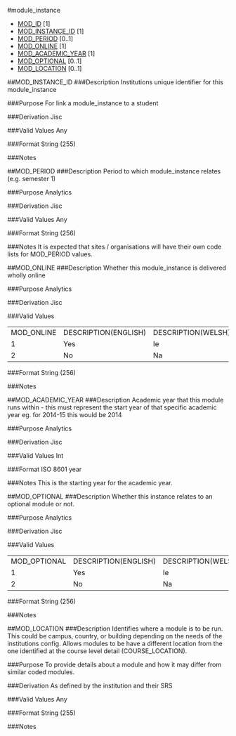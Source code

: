 #module_instance
* [MOD_ID](module.md#mod_id) [1]
* [MOD_INSTANCE_ID](#mod_instance_id) [1]
* [MOD_PERIOD](#mod_period) [0..1]
* [MOD_ONLINE](#mod_online) [1]
* [MOD_ACADEMIC_YEAR](#mod_academic_year) [1]
* [MOD_OPTIONAL](#mod_optional) [0..1]
* [MOD_LOCATION](#mod_location) [0..1]

##MOD_INSTANCE_ID
###Description
Institutions unique identifier for this module_instance

###Purpose
For link a module_instance to a student

###Derivation
Jisc

###Valid Values
Any

###Format
String (255)

###Notes


##MOD_PERIOD
###Description
Period to which module_instance relates (e.g. semester 1)

###Purpose
Analytics

###Derivation
Jisc

###Valid Values
Any

###Format
String (256)

###Notes
It is expected that sites / organisations will have their own code lists for MOD_PERIOD values.

##MOD_ONLINE
###Description
Whether this module_instance is delivered wholly online

###Purpose
Analytics

###Derivation
Jisc

###Valid Values
<table>
<tr><td>MOD_ONLINE</td><td>DESCRIPTION(ENGLISH)</td><td>DESCRIPTION(WELSH)  </td></tr>
<tr><td>1</td><td>Yes</td><td>Ie  </td></tr>
<tr><td>2</td><td>No</td><td>Na</td></tr>
</table>  

###Format
String (256)

###Notes

##MOD_ACADEMIC_YEAR
###Description
Academic year that this module runs within - this must represent the start year of that specific academic year eg. for 2014-15 this would be 2014

###Purpose
Analytics

###Derivation
Jisc

###Valid Values
Int

###Format
ISO 8601 year

###Notes
This is the starting year for the academic year.

##MOD_OPTIONAL
###Description
Whether this instance relates to an optional module or not.

###Purpose
Analytics

###Derivation
Jisc

###Valid Values

<table>
<tr><td>MOD_OPTIONAL</td><td>DESCRIPTION(ENGLISH)</td><td>DESCRIPTION(WELSH)  </td></tr>
<tr><td>1</td><td>Yes</td><td>Ie  </td></tr>
<tr><td>2</td><td>No</td><td>Na</td></tr>
</table>  

###Format
String (256)

###Notes


##MOD_LOCATION
###Description
Identifies where a module is to be run. This could be campus, country, or building depending on the needs of the institutions config. Allows modules to be have a different location from the one identified at the course level detail (COURSE_LOCATION).

###Purpose
To provide details about a module and how it may differ from similar coded modules.

###Derivation
As defined by the institution and their SRS

###Valid Values
Any

###Format
String (255)

###Notes
